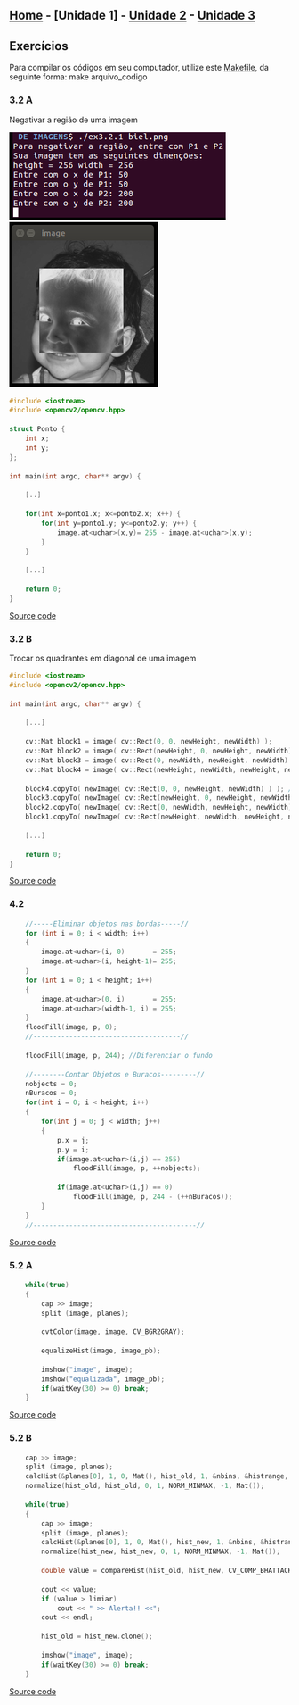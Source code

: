 ## [Home](index.md) - [Unidade 1] - [Unidade 2](#) - [Unidade 3](#)

## Exercícios

Para compilar os códigos em seu computador, utilize este [Makefile](code/Makefile),
da seguinte forma: make arquivo_codigo

### 3.2 A
Negativar a região de uma imagem

![useful image](image/ex3.2.1t.png) ![useful image](image/ex3.2.1.png)

```c++
#include <iostream>
#include <opencv2/opencv.hpp>

struct Ponto {
	int x;
	int y;
};

int main(int argc, char** argv) {
	
	[..] 
	
	for(int x=ponto1.x; x<=ponto2.x; x++) {
		for(int y=ponto1.y; y<=ponto2.y; y++) {
			image.at<uchar>(x,y)= 255 - image.at<uchar>(x,y);
		}
	}
	
	[...]
	
	return 0;
}
```
[Source code](code/uni1/ex3.2.1.cpp)

### 3.2 B
Trocar os quadrantes em diagonal de uma imagem
```c++
#include <iostream>
#include <opencv2/opencv.hpp>

int main(int argc, char** argv) {

	[...]

	cv::Mat block1 = image( cv::Rect(0, 0, newHeight, newWidth) );
	cv::Mat block2 = image( cv::Rect(newHeight, 0, newHeight, newWidth) );
	cv::Mat block3 = image( cv::Rect(0, newWidth, newHeight, newWidth) );
	cv::Mat block4 = image( cv::Rect(newHeight, newWidth, newHeight, newWidth) );

	block4.copyTo( newImage( cv::Rect(0, 0, newHeight, newWidth) ) ); // 1
	block3.copyTo( newImage( cv::Rect(newHeight, 0, newHeight, newWidth) ) ); // 2
	block2.copyTo( newImage( cv::Rect(0, newWidth, newHeight, newWidth) ) ); // 3
	block1.copyTo( newImage( cv::Rect(newHeight, newWidth, newHeight, newWidth) ) ); // 4

	[...]

	return 0;
}
```
[Source code](code/uni1/ex3.2.2.cpp)


### 4.2

```c++
	//-----Eliminar objetos nas bordas-----//
	for (int i = 0; i < width; i++)
	{
		image.at<uchar>(i, 0) 		= 255;
		image.at<uchar>(i, height-1)= 255;
	}
	for (int i = 0; i < height; i++)
	{
		image.at<uchar>(0, i) 		= 255;
		image.at<uchar>(width-1, i) = 255;
	}
	floodFill(image, p, 0);	
	//-------------------------------------//

	floodFill(image, p, 244); //Diferenciar o fundo

	//--------Contar Objetos e Buracos---------//
	nobjects = 0;
	nBuracos = 0;
	for(int i = 0; i < height; i++)
	{
		for(int j = 0; j < width; j++)
		{
			p.x = j;
			p.y = i;
	  		if(image.at<uchar>(i,j) == 255)	
				floodFill(image, p, ++nobjects);

	  		if(image.at<uchar>(i,j) == 0)
	  			floodFill(image, p, 244 - (++nBuracos));
		}
	}
	//-----------------------------------------//
```
[Source code](code/uni1/ex4.2.cpp)

### 5.2 A

```c++
    while(true)
    {
        cap >> image;
        split (image, planes);
        
        cvtColor(image, image, CV_BGR2GRAY);

        equalizeHist(image, image_pb);

        imshow("image", image);
        imshow("equalizada", image_pb);
        if(waitKey(30) >= 0) break;       
    }
```
[Source code](code/uni1/ex5.2.1.cpp)

### 5.2 B

```c++
    cap >> image;
    split (image, planes);
    calcHist(&planes[0], 1, 0, Mat(), hist_old, 1, &nbins, &histrange, uniform, acummulate);
    normalize(hist_old, hist_old, 0, 1, NORM_MINMAX, -1, Mat());

    while(true)
    {
        cap >> image;
        split (image, planes);
        calcHist(&planes[0], 1, 0, Mat(), hist_new, 1, &nbins, &histrange, uniform, acummulate);
        normalize(hist_new, hist_new, 0, 1, NORM_MINMAX, -1, Mat());

        double value = compareHist(hist_old, hist_new, CV_COMP_BHATTACHARYYA);

        cout << value;
        if (value > limiar)
            cout << " >> Alerta!! <<";
        cout << endl;

        hist_old = hist_new.clone();

        imshow("image", image);
        if(waitKey(30) >= 0) break;
    }
```
[Source code](code/uni1/ex5.2.2.cpp)
